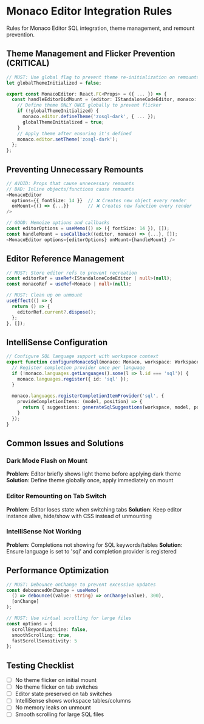 # Monaco Editor Integration Rules

Rules for Monaco Editor SQL integration, theme management, and remount prevention.

## Theme Management and Flicker Prevention (CRITICAL)
```typescript
// MUST: Use global flag to prevent theme re-initialization on remounts
let globalThemeInitialized = false;

export const MonacoEditor: React.FC<Props> = ({ ... }) => {
  const handleEditorDidMount = (editor: IStandaloneCodeEditor, monaco: Monaco) => {
    // Define theme ONLY ONCE globally to prevent flicker
    if (!globalThemeInitialized) {
      monaco.editor.defineTheme('zosql-dark', { ... });
      globalThemeInitialized = true;
    }
    // Apply theme after ensuring it's defined
    monaco.editor.setTheme('zosql-dark');
  };
};
```

## Preventing Unnecessary Remounts
```typescript
// AVOID: Props that cause unnecessary remounts
// BAD: Inline objects/functions cause remounts
<MonacoEditor 
  options={{ fontSize: 14 }}  // ❌ Creates new object every render
  onMount={() => {...}}       // ❌ Creates new function every render
/>

// GOOD: Memoize options and callbacks
const editorOptions = useMemo(() => ({ fontSize: 14 }), []);
const handleMount = useCallback((editor, monaco) => {...}, []);
<MonacoEditor options={editorOptions} onMount={handleMount} />
```

## Editor Reference Management
```typescript
// MUST: Store editor refs to prevent recreation
const editorRef = useRef<IStandaloneCodeEditor | null>(null);
const monacoRef = useRef<Monaco | null>(null);

// MUST: Clean up on unmount
useEffect(() => {
  return () => {
    editorRef.current?.dispose();
  };
}, []);
```

## IntelliSense Configuration
```typescript
// Configure SQL language support with workspace context
export function configureMonacoSql(monaco: Monaco, workspace: Workspace): void {
  // Register completion provider once per language
  if (!monaco.languages.getLanguages().some(l => l.id === 'sql')) {
    monaco.languages.register({ id: 'sql' });
  }
  
  monaco.languages.registerCompletionItemProvider('sql', {
    provideCompletionItems: (model, position) => {
      return { suggestions: generateSqlSuggestions(workspace, model, position) };
    }
  });
}
```

## Common Issues and Solutions

### Dark Mode Flash on Mount
**Problem**: Editor briefly shows light theme before applying dark theme
**Solution**: Define theme globally once, apply immediately on mount

### Editor Remounting on Tab Switch
**Problem**: Editor loses state when switching tabs
**Solution**: Keep editor instance alive, hide/show with CSS instead of unmounting

### IntelliSense Not Working
**Problem**: Completions not showing for SQL keywords/tables
**Solution**: Ensure language is set to 'sql' and completion provider is registered

## Performance Optimization
```typescript
// MUST: Debounce onChange to prevent excessive updates
const debouncedOnChange = useMemo(
  () => debounce((value: string) => onChange(value), 300),
  [onChange]
);

// MUST: Use virtual scrolling for large files
const options = {
  scrollBeyondLastLine: false,
  smoothScrolling: true,
  fastScrollSensitivity: 5
};
```

## Testing Checklist
- [ ] No theme flicker on initial mount
- [ ] No theme flicker on tab switches
- [ ] Editor state preserved on tab switches
- [ ] IntelliSense shows workspace tables/columns
- [ ] No memory leaks on unmount
- [ ] Smooth scrolling for large SQL files